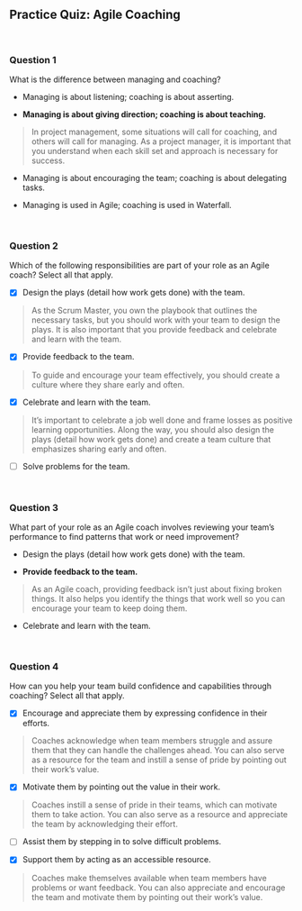 ## Practice Quiz: Agile Coaching

<br>

### Question 1

What is the difference between managing and coaching?

- Managing is about listening; coaching is about asserting.


- **Managing is about giving direction; coaching is about teaching.**

> In project management, some situations will call for coaching, and others will call for managing. As a project manager, it is important that you understand when each skill set and approach is necessary for success.


- Managing is about encouraging the team; coaching is about delegating tasks. 


- Managing is used in Agile; coaching is used in Waterfall. 

<br>

### Question 2

Which of the following responsibilities are part of your role as an Agile coach? Select all that apply.

+ [x] Design the plays (detail how work gets done) with the team.

> As the Scrum Master, you own the playbook that outlines the necessary tasks, but you should work with your team to design the plays. It is also important that you provide feedback and celebrate and learn with the team.

+ [x] Provide feedback to the team.

> To guide and encourage your team effectively, you should create a culture where they share early and often.

+ [x] Celebrate and learn with the team.

> It’s important to celebrate a job well done and frame losses as positive learning opportunities. Along the way, you should also design the plays (detail how work gets done) and create a team culture that emphasizes sharing early and often.

+ [ ] Solve problems for the team.

<br>

### Question 3

What part of your role as an Agile coach involves reviewing your team’s performance to find patterns that work or need improvement?

- Design the plays (detail how work gets done) with the team.


- **Provide feedback to the team.**

> As an Agile coach, providing feedback isn’t just about fixing broken things. It also helps you identify the things that work well so you can encourage your team to keep doing them.


- Celebrate and learn with the team.

<br>

### Question 4

How can you help your team build confidence and capabilities through coaching? Select all that apply.

+ [x] Encourage and appreciate them by expressing confidence in their efforts.

> Coaches acknowledge when team members struggle and assure them that they can handle the challenges ahead. You can also serve as a resource for the team and instill a sense of pride by pointing out their work’s value.

+ [x] Motivate them by pointing out the value in their work.

> Coaches instill a sense of pride in their teams, which can motivate them to take action. You can also serve as a resource and appreciate the team by acknowledging their effort.

+ [ ] Assist them by stepping in to solve difficult problems.

+ [x] Support them by acting as an accessible resource.

> Coaches make themselves available when team members have problems or want feedback. You can also appreciate and encourage the team and motivate them by pointing out their work’s value.

